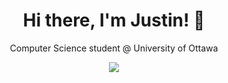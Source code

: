 <h1 align="center">Hi there, I'm Justin! 👋 </h1>

<p align="center">
  Computer Science student @ University of Ottawa
</p>

<p align="center">
  <a href="https://www.linkedin.com/in/justin-chun">
    <img src="https://img.shields.io/badge/-LinkedIn-blue?style=flat-square&logo=Linkedin&logoColor=white&link=justin-chun">
  </a>
</p>

<!--
**chunny22/chunny22** is a ✨ _special_ ✨ repository because its `README.md` (this file) appears on your GitHub profile.

Here are some ideas to get you started:

- 🔭 I’m currently working on ...
- 🌱 I’m currently learning ...
- 👯 I’m looking to collaborate on ...
- 🤔 I’m looking for help with ...
- 💬 Ask me about ...
- 📫 How to reach me: ...
- 😄 Pronouns: ...
- ⚡ Fun fact: ...
-->
